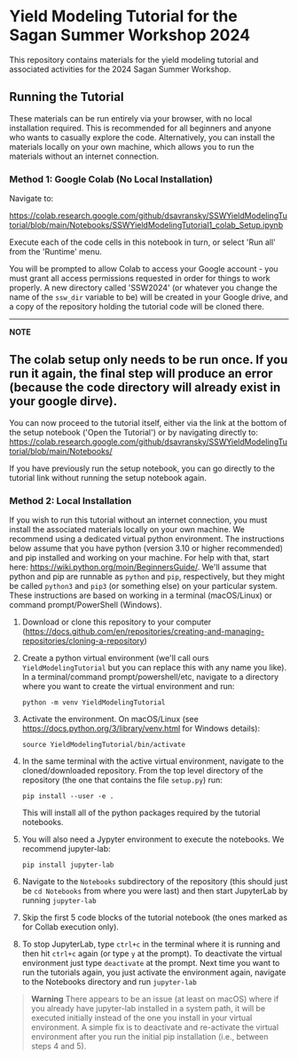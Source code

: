 # Yield Modeling Tutorial for the Sagan Summer Workshop 2024

This repository contains materials for the yield modeling tutorial and associated activities for the 2024 Sagan Summer Workshop.

## Running the Tutorial

These materials can be run entirely via your browser, with no local installation required.  This is recommended for all beginners and anyone who wants to casually explore the code. Alternatively, you can install the materials locally on your own machine, which allows you to run the materials without an internet connection.

### Method 1: Google Colab (No Local Installation)

Navigate to:

https://colab.research.google.com/github/dsavransky/SSWYieldModelingTutorial/blob/main/Notebooks/SSWYieldModelingTutorial1_colab_Setup.ipynb

Execute each of the code cells in this notebook in turn, or select 'Run all' from the 'Runtime' menu.  

You will be prompted to allow Colab to access your Google account - you must grant all access permissions requested in order for things to work properly. A new directory called 'SSW2024' (or whatever you change the name of the `ssw_dir` variable to be) will be created in your Google drive, and a copy of the repository holding the tutorial code will be cloned there.

---
**NOTE**

The colab setup only needs to be run once.  If you run it again, the final step will produce an error (because the code directory will already exist in your google dirve).
---

You can now proceed to the tutorial itself, either via the link at the bottom of the setup notebook ('Open the Tutorial') or by navigating directly to: https://colab.research.google.com/github/dsavransky/SSWYieldModelingTutorial/blob/main/Notebooks/

If you have previously run the setup notebook, you can go directly to the tutorial link without running the setup notebook again.


### Method 2: Local Installation

If you wish to run this tutorial without an internet connection, you must install the associated materials locally on your own machine.  We recommend using a dedicated virtual python environment.  The instructions below assume that you have python (version 3.10 or higher recommended) and pip installed and working on your machine. For help with that, start here: https://wiki.python.org/moin/BeginnersGuide/. We'll assume that python and pip are runnable as `python` and `pip`, respectively, but they might be called `python3` and `pip3` (or something else) on your particular system. These instructions are based on working in a terminal (macOS/Linux) or command prompt/PowerShell (Windows).

1. Download or clone this repository to your computer (https://docs.github.com/en/repositories/creating-and-managing-repositories/cloning-a-repository)
2. Create a python virtual environment (we'll call ours `YieldModelingTutorial` but you can replace this with any name you like). In a terminal/command prompt/powershell/etc, navigate to a directory where you want to create the virtual environment and run:
   
   ```python -m venv YieldModelingTutorial```
   
3. Activate the environment. On macOS/Linux (see https://docs.python.org/3/library/venv.html for Windows details):

    ```source YieldModelingTutorial/bin/activate```

4. In the same terminal with the active virtual environment, navigate to the cloned/downloaded repository.  From the top level directory of the repository (the one that contains the file `setup.py`) run:

    ```pip install --user -e .```
    
    This will install all of the python packages required by the tutorial notebooks.
 
5. You will also need a Jypyter environment to execute the notebooks.  We recommend jupyter-lab:

    ```pip install jupyter-lab```


6. Navigate to the `Notebooks` subdirectory of the repository (this should just be `cd Notebooks` from where you were last) and then start JupyterLab by running `jupyter-lab`

7. Skip the first 5 code blocks of the tutorial notebook (the ones marked as for Collab execution only).

8. To stop JupyterLab, type `ctrl+c` in the terminal where it is running and then hit `ctrl+c` again (or type `y` at the prompt). To deactivate the virtual environment just type `deactivate` at the prompt.  Next time you want to run the tutorials again, you just activate the environment again, navigate to the Notebooks directory and run `jupyter-lab`

>**Warning**
>There appears to be an issue (at least on macOS) where if you already have jupyter-lab installed in a system path, it will be executed initially instead of the one you install in your virtual environment.  A simple fix is to deactivate and re-activate the virtual environment after you run the initial pip installation (i.e., between steps 4 and 5).


